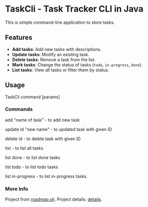 # TaskCli - Task Tracker CLI in Java

This is simple command-line application to store tasks.

## Features

- **Add tasks**: Add new tasks with descriptions.
- **Update tasks**: Modify an existing task.
- **Delete tasks**: Remove a task from the list.
- **Mark tasks**: Change the status of tasks (`todo`, `in-progress`, `done`).
- **List tasks**: View all tasks or filter them by status.

## Usage 

TaskCli command [params]

### Commands

add "name of task" - to add new task

update id "new name" - to updated task with given ID

delete id - to delete task with given ID

list - to list all tasks

list done - to list done tasks

list todo - to list todo tasks

list in-progress - to list in-progress tasks.

### More Info

Project from [roadmap.sh](https://roadmap.sh/). Project details: [details](https://roadmap.sh/projects/task-tracker).

